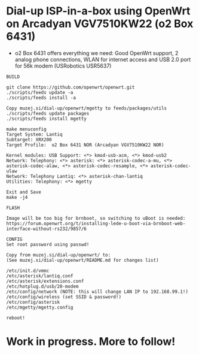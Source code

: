 # Dial-up ISP-in-a-box using OpenWrt on Arcadyan VGV7510KW22 (o2 Box 6431)

- o2 Box 6431 offers everything we need: Good OpenWrt support, 2 analog phone connections, WLAN for internet access and USB 2.0 port for 56k modem (USRobotics USR5637)

```
BUILD

git clone https://github.com/openwrt/openwrt.git
./scripts/feeds update -a
./scripts/feeds install -a

Copy muzej.si/dial-up/openwrt/mgetty to feeds/packages/utils
./scripts/feeds update packages
./scripts/feeds install mgetty

make menuconfig
Target System: Lantiq
Subtarget: XRX200
Target Profile:  o2 Box 6431 NOR (Arcadyan VGV7510KW22 NOR)

Kernel modules: USB Support: <*> kmod-usb-acm, <*> kmod-usb2
Network: Telephony: <*> asterisk: <*> asterisk-codec-a-mu, <*> asterisk-codec-alaw, <*> asterisk-codec-resample, <*> asterisk-codec-ulaw
Network: Telephony Lantiq: <*> asterisk-chan-lantiq
Utilities: Telephony: <*> mgetty

Exit and Save
make -j4

FLASH

Image will be too big for brnboot, so switching to uBoot is needed:
https://forum.openwrt.org/t/installing-lede-u-boot-via-brnboot-web-interface-without-rs232/9857/6

CONFIG
Set root password using passwd!

Copy from muzej.si/dial-up/openwrt/ to:
(See muzej.si/dial-up/openwrt/README.md for changes list)

/etc/init.d/vmmc
/etc/asterisk/lantiq.conf
/etc/asterisk/extensions.conf
/etc/hotplug.d/usb/20-modem
/etc/config/network (NOTE: this will change LAN IP to 192.168.99.1!)
/etc/config/wireless (set SSID & password!)
/etc/config/asterisk
/etc/mgetty/mgetty.config

reboot!

```

# Work in progress. More to follow!
